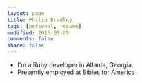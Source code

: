 ```yaml
---
layout: page
title: Philip Bradley
tags: [personal, resume]
modified: 2015-05-05
comments: false
share: false
---
```


* I'm a Ruby developer in Atlanta, Georgia.
* Presently employed at [Bibles for America](http://bfa.org)



